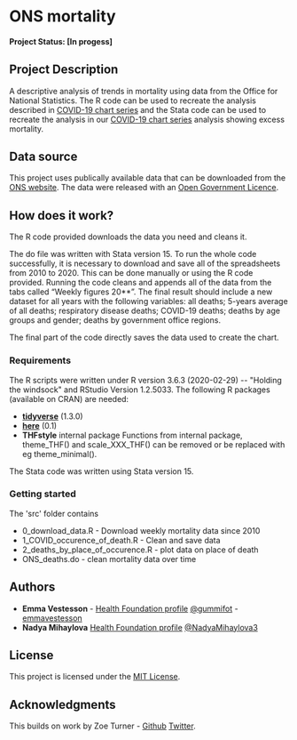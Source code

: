 # ONS mortality

#### Project Status: [In progess]

## Project Description

A descriptive analysis of trends in mortality using data from the Office for National Statistics. The R code can be used to recreate the analysis described in [COVID-19 chart series](https://www.health.org.uk/news-and-comment/charts-and-infographics/deaths-from-any-cause-in-care-homes-have-increased-by-99-per-cent) and the Stata code can be used to recreate the analysis in our [COVID-19 chart series](https://www.health.org.uk/news-and-comment/charts-and-infographics/weekly-deaths-are-significantly-higher-than-in-the-same-period) analysis showing excess mortality.

## Data source

This project uses publically available data that can be downloaded from the [ONS website](https://www.ons.gov.uk/peoplepopulationandcommunity/birthsdeathsandmarriages/deaths/datasets/weeklyprovisionalfiguresondeathsregisteredinenglandandwales). The data were released with an [Open Government Licence](http://www.nationalarchives.gov.uk/doc/open-government-licence/version/3/). 


## How does it work?

The R code provided downloads the data you need and cleans it.

The do file was written with Stata version 15. To run the whole code successfully, it is necessary to download and save all of the spreadsheets from 2010 to 2020. This can be done manually or using the R code provided. Running the code cleans and appends all of the data from the tabs called “Weekly figures 20**”. The final result should include a new dataset for all years with the following variables: all deaths; 5-years average of all deaths; respiratory disease deaths; COVID-19 deaths; deaths by age groups and gender; deaths by government office regions.  

The final part of the code directly saves the data used to create the chart. 

### Requirements

The R scripts were written under R version 3.6.3 (2020-02-29) -- "Holding the windsock" and RStudio Version 1.2.5033. 
The following R packages (available on CRAN) are needed: 
* [**tidyverse**](https://www.tidyverse.org/) (1.3.0)
* [**here**](https://cran.r-project.org/web/packages/here/index.html) (0.1)
* **THFstyle** internal package
Functions from internal package, theme_THF() and scale_XXX_THF() can be removed or be replaced with eg theme_minimal().

The Stata code was written using Stata version 15. 

### Getting started

The 'src' folder contains

* 0_download_data.R - Download weekly mortality data since 2010
* 1_COVID_occurence_of_death.R - Clean and save data
* 2_deaths_by_place_of_occurence.R - plot data on place of death
* ONS_deaths.do - clean mortality data over time


## Authors

* **Emma Vestesson** - [Health Foundation profile](https://www.health.org.uk/about-the-health-foundation/our-people/improvement-analytics-unit-iau/emma-vestesson) [@gummifot](https://twitter.com/gummifot) - [emmavestesson](https://github.com/emmavestesson)
* **Nadya Mihaylova** [Health Foundation profile](https://www.health.org.uk/about-the-health-foundation/our-people/healthy-lives-team/nadya-mihaylova)  [@NadyaMihaylova3](https://twitter.com/NadyaMihaylova3)


## License

This project is licensed under the [MIT License](https://github.com/HFAnalyticsLab/COVID19_ONS_mortality/blob/master/LICENSE).

## Acknowledgments

This builds on work by Zoe Turner - [Github](https://github.com/Lextuga007) [Twitter](https://twitter.com/Letxuga007). 

